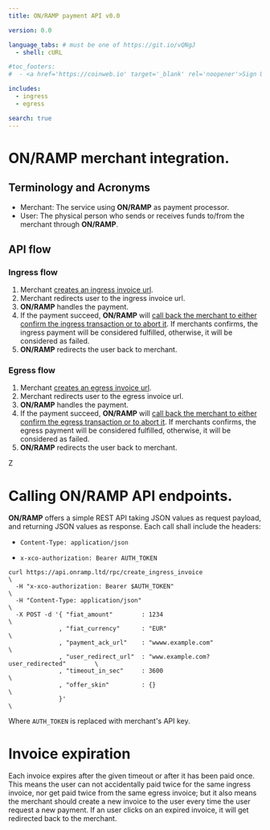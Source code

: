 ```yaml
---
title: ON/RAMP payment API v0.0

version: 0.0

language_tabs: # must be one of https://git.io/vQNgJ
  - shell: cURL

#toc_footers:
#  - <a href='https://coinweb.io' target='_blank' rel='noopener'>Sign Up for a Developer Key</a>

includes:
  - ingress
  - egress

search: true
---
```


# ON/RAMP merchant integration.


## Terminology and Acronyms

- Merchant: The service using **ON/RAMP** as payment processor.
- User: The physical person who sends or receives funds to/from the merchant through **ON/RAMP**.

## API flow

### Ingress flow

1. Merchant [creates an ingress invoice url](#create-ingress-invoice).
1. Merchant redirects user to the ingress invoice url.
1. **ON/RAMP** handles the payment.
1. If the payment succeed, **ON/RAMP** will [call back the merchant to either confirm the ingress transaction or to abort it](#callback-ingress-invoice). If
   merchants confirms, the ingress payment will be considered fulfilled, otherwise, it will be considered as failed.
1. **ON/RAMP** redirects the user back to merchant.


### Egress flow

1. Merchant [creates an egress invoice url](#create-egress-invoice).
1. Merchant redirects user to the egress invoice url.
1. **ON/RAMP** handles the payment.
1. If the payment succeed, **ON/RAMP** will [call back the merchant to either confirm the egress transaction or to abort it](#callback-egress-invoice). If
   merchants confirms, the egress payment will be considered fulfilled, otherwise, it will be considered as failed.
1. **ON/RAMP** redirects the user back to merchant.

Z
# Calling **ON/RAMP** API endpoints.

**ON/RAMP** offers a simple REST API taking JSON values as request payload, and returning JSON values as response.
Each call shall include the headers:

- `Content-Type: application/json`

- `x-xco-authorization: Bearer AUTH_TOKEN`


```shell
curl https://api.onramp.ltd/rpc/create_ingress_invoice                          \
  -H "x-xco-authorization: Bearer $AUTH_TOKEN"                                  \
  -H "Content-Type: application/json"                                           \
  -X POST -d '{ "fiat_amount"        : 1234                                     \
              , "fiat_currency"      : "EUR"                                    \
              , "payment_ack_url"    : "wwww.example.com"                       \
              , "user_redirect_url"  : "www.example.com?user_redirected"        \
              , "timeout_in_sec"     : 3600                                     \
              , "offer_skin"         : {}                                       \
              }'                                                                \
```

Where `AUTH_TOKEN` is replaced with merchant's API key.


# Invoice expiration

Each invoice expires after the given timeout or after it has been paid once. This means the user can not accidentally paid
twice for the same ingress invoice, nor get paid twice from the same egress invoice; but it also means the merchant should
create a new invoice to the user every time the user request a new payment. If an user clicks on an expired invoice, it will
get redirected back to the merchant.
